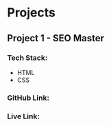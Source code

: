 # Projects

## Project 1 - SEO Master
### Tech Stack: 
- HTML
- CSS

### GitHub Link: 
### Live Link: 
